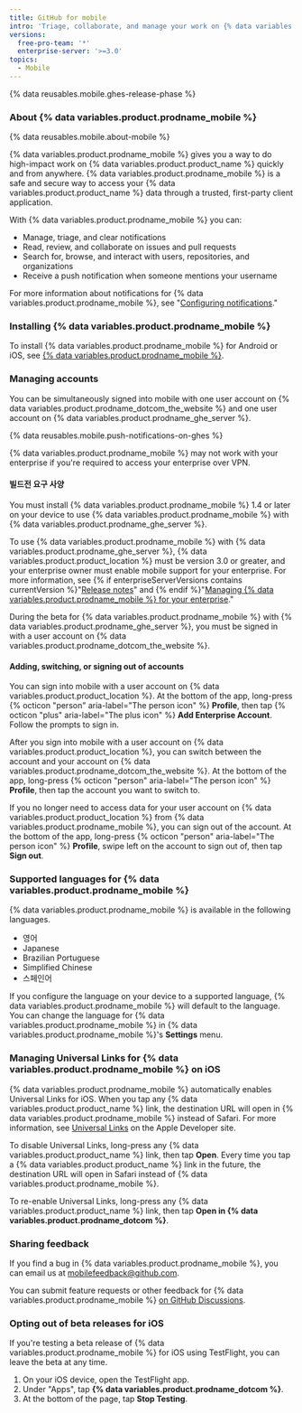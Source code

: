 ```yaml
---
title: GitHub for mobile
intro: 'Triage, collaborate, and manage your work on {% data variables.product.product_name %} from your mobile device.'
versions:
  free-pro-team: '*'
  enterprise-server: '>=3.0'
topics:
  - Mobile
---
```


{% data reusables.mobile.ghes-release-phase %}

### About {% data variables.product.prodname_mobile %}

{% data reusables.mobile.about-mobile %}

{% data variables.product.prodname_mobile %} gives you a way to do high-impact work on {% data variables.product.product_name %} quickly and from anywhere. {% data variables.product.prodname_mobile %} is a safe and secure way to access your {% data variables.product.product_name %} data through a trusted, first-party client application.

With {% data variables.product.prodname_mobile %} you can:
- Manage, triage, and clear notifications
- Read, review, and collaborate on issues and pull requests
- Search for, browse, and interact with users, repositories, and organizations
- Receive a push notification when someone mentions your username

For more information about notifications for {% data variables.product.prodname_mobile %}, see "[Configuring notifications](/github/managing-subscriptions-and-notifications-on-github/configuring-notifications#enabling-push-notifications-with-github-for-mobile)."

### Installing {% data variables.product.prodname_mobile %}

To install {% data variables.product.prodname_mobile %} for Android or iOS, see [{% data variables.product.prodname_mobile %}](https://github.com/mobile).

### Managing accounts

You can be simultaneously signed into mobile with one user account on {% data variables.product.prodname_dotcom_the_website %} and one user account on {% data variables.product.prodname_ghe_server %}.

{% data reusables.mobile.push-notifications-on-ghes %}

{% data variables.product.prodname_mobile %} may not work with your enterprise if you're required to access your enterprise over VPN.

#### 빌드전 요구 사양

You must install {% data variables.product.prodname_mobile %} 1.4 or later on your device to use {% data variables.product.prodname_mobile %} with {% data variables.product.prodname_ghe_server %}.

To use {% data variables.product.prodname_mobile %} with {% data variables.product.prodname_ghe_server %}, {% data variables.product.product_location %} must be version 3.0 or greater, and your enterprise owner must enable mobile support for your enterprise. For more information, see {% if enterpriseServerVersions contains currentVersion %}"[Release notes](/enterprise-server/admin/release-notes)" and {% endif %}"[Managing {% data variables.product.prodname_mobile %} for your enterprise](/admin/configuration/managing-github-for-mobile-for-your-enterprise)."

During the beta for {% data variables.product.prodname_mobile %} with {% data variables.product.prodname_ghe_server %}, you must be signed in with a user account on {% data variables.product.prodname_dotcom_the_website %}.

#### Adding, switching, or signing out of accounts

You can sign into mobile with a user account on {% data variables.product.product_location %}. At the bottom of the app, long-press {% octicon "person" aria-label="The person icon" %} **Profile**, then tap {% octicon "plus" aria-label="The plus icon" %} **Add Enterprise Account**. Follow the prompts to sign in.

After you sign into mobile with a user account on {% data variables.product.product_location %}, you can switch between the account and your account on  {% data variables.product.prodname_dotcom_the_website %}.  At the bottom of the app, long-press {% octicon "person" aria-label="The person icon" %} **Profile**, then tap the account you want to switch to.

If you no longer need to access data for your user account on {% data variables.product.product_location %} from {% data variables.product.prodname_mobile %}, you can sign out of the account. At the bottom of the app, long-press {% octicon "person" aria-label="The person icon" %} **Profile**, swipe left on the account to sign out of, then tap **Sign out**.

### Supported languages for {% data variables.product.prodname_mobile %}

{% data variables.product.prodname_mobile %} is available in the following languages.

- 영어
- Japanese
- Brazilian Portuguese
- Simplified Chinese
- 스페인어

If you configure the language on your device to a supported language, {% data variables.product.prodname_mobile %} will default to the language. You can change the language for {% data variables.product.prodname_mobile %} in {% data variables.product.prodname_mobile %}'s **Settings** menu.

### Managing Universal Links for {% data variables.product.prodname_mobile %} on iOS

{% data variables.product.prodname_mobile %} automatically enables Universal Links for iOS. When you tap any {% data variables.product.product_name %} link, the destination URL will open in {% data variables.product.prodname_mobile %} instead of Safari. For more information, see [Universal Links](https://developer.apple.com/ios/universal-links/) on the Apple Developer site.

To disable Universal Links, long-press any {% data variables.product.product_name %} link, then tap **Open**. Every time you tap a {% data variables.product.product_name %} link in the future, the destination URL will open in Safari instead of {% data variables.product.prodname_mobile %}.

To re-enable Universal Links, long-press any {% data variables.product.product_name %} link, then tap **Open in {% data variables.product.prodname_dotcom %}**.

### Sharing feedback

If you find a bug in {% data variables.product.prodname_mobile %}, you can email us at <a href="mailto:mobilefeedback@github.com">mobilefeedback@github.com</a>.

You can submit feature requests or other feedback for {% data variables.product.prodname_mobile %} [on GitHub Discussions](https://github.com/github/feedback/discussions?discussions_q=category%3A%22Mobile+Feedback%22).

### Opting out of beta releases for iOS

If you're testing a beta release of {% data variables.product.prodname_mobile %} for iOS using TestFlight, you can leave the beta at any time.

1. On your iOS device, open the TestFlight app.
2. Under "Apps", tap **{% data variables.product.prodname_dotcom %}**.
3. At the bottom of the page, tap **Stop Testing**.
